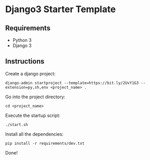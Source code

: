 Django3 Starter Template
========================

Requirements
------------
* Python 3
* Django 3

Instructions
------------
Create a django project:

    django-admin startproject --template=https://bit.ly/2UvY1G3 --extension=py,sh,env <project_name> .
  
Go into the project directory:

    cd <project_name>

Execute the startup script:

    ./start.sh
    
Install all the dependencies:

    pip install -r requirements/dev.txt
    
Done!

